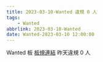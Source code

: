 ```yaml
---
title: 2023-03-10-Wanted 違規 0 人
tags:
    - Wanted
abbrlink: 2023-03-10-Wanted
date: Wanted-2023-03-10 12:00:00
---
```

Wanted 板 [板規連結](https://www.ptt.cc/bbs/Wanted/M.1608829773.A.D3B.html)
昨天違規 0 人
